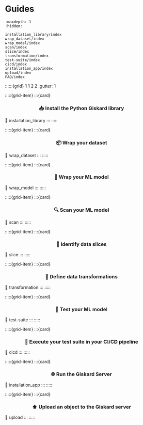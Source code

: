 # Guides

[//]: # (TODO: review the content of this page)
```{toctree}
:maxdepth: 1
:hidden:

installation_library/index
wrap_dataset/index
wrap_model/index
scan/index
slice/index
transformation/index
test-suite/index
cicd/index
installation_app/index
upload/index
FAQ/index
```

::::::{grid} 1 1 2 2
:gutter: 1

:::::{grid-item}
:::{card} <h3><center>📥 Install the Python Giskard library</center></h3>
:link: installation_library
:::
:::::

:::::{grid-item}
:::{card} <h3><center>📦 Wrap your dataset</center></h3>
:link: wrap_dataset
:::
:::::

:::::{grid-item}
:::{card} <h3><center>🎁 Wrap your ML model</center></h3>
:link: wrap_model
:::
:::::

:::::{grid-item}
:::{card} <h3><center>🔍 Scan your ML model</center></h3>
:link: scan
:::
:::::

:::::{grid-item}
:::{card} <h3><center>🔪 Identify data slices</center></h3>
:link: slice
:::
:::::

:::::{grid-item}
:::{card} <h3><center>🔄 Define data transformations</center></h3>
:link: transformation
:::
:::::

:::::{grid-item}
:::{card} <h3><center>🧪 Test your ML model</center></h3>
:link: test-suite
:::
:::::

:::::{grid-item}
:::{card} <h3><center>🚀 Execute your test suite in your CI/CD pipeline</center></h3>
:link: cicd
:::
:::::

:::::{grid-item}
:::{card} <h3><center>🌐 Run the Giskard Server</center></h3>
:link: installation_app
:::
:::::

:::::{grid-item}
:::{card} <h3><center>⬆️ Upload an object to the Giskard server</center></h3>
:link: upload
:::
:::::






